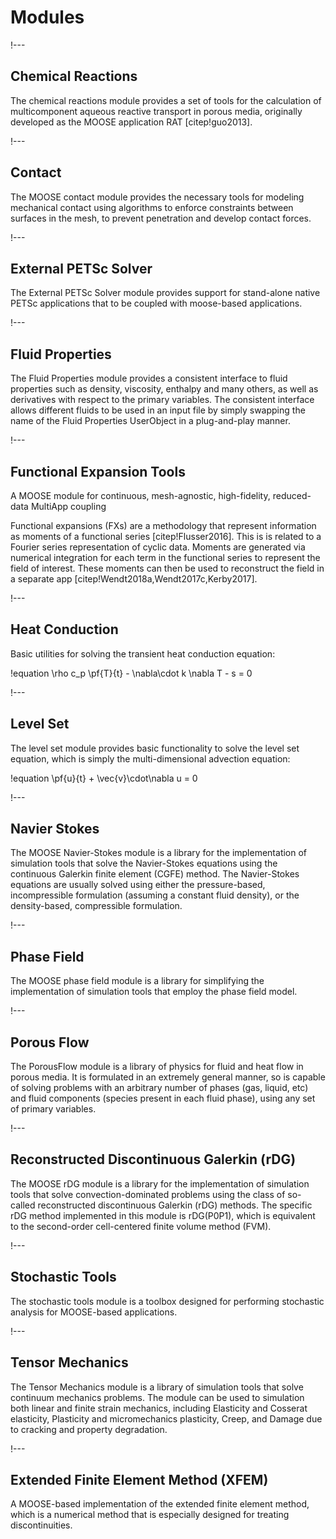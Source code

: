 # Modules

!---

## Chemical Reactions

The chemical reactions module provides a set of tools for the calculation of multicomponent aqueous
reactive transport in porous media, originally developed as the MOOSE application RAT
[citep!guo2013].

!---

## Contact

The MOOSE contact module provides the necessary tools for modeling mechanical contact using
algorithms to enforce constraints between surfaces in the mesh, to prevent penetration and develop
contact forces.

!---

## External PETSc Solver

The External PETSc Solver module provides support for stand-alone native PETSc applications that
to be coupled with moose-based applications.

!---

## Fluid Properties

The Fluid Properties module provides a consistent interface to fluid properties such as density,
viscosity, enthalpy and many others, as well as derivatives with respect to the primary
variables. The consistent interface allows different fluids to be used in an input file by simply
swapping the name of the Fluid Properties UserObject in a plug-and-play manner.

!---

## Functional Expansion Tools

A MOOSE module for continuous, mesh-agnostic, high-fidelity, reduced-data MultiApp coupling

Functional expansions (FXs) are a methodology that represent information as moments of a functional
series [citep!Flusser2016]. This is is related to a Fourier series representation of cyclic
data. Moments are generated via numerical integration for each term in the functional series to
represent the field of interest. These moments can then be used to reconstruct the field in a
separate app [citep!Wendt2018a,Wendt2017c,Kerby2017].

!---

## Heat Conduction

Basic utilities for solving the transient heat conduction equation:

!equation
\rho c_p \pf{T}{t} - \nabla\cdot k \nabla T - s = 0

!---

## Level Set

The level set module provides basic functionality to solve the level set equation, which is
simply the multi-dimensional advection equation:

!equation
\pf{u}{t} + \vec{v}\cdot\nabla u = 0

!---

## Navier Stokes

The MOOSE Navier-Stokes module is a library for the implementation of simulation tools that solve the
Navier-Stokes equations using the continuous Galerkin finite element (CGFE) method. The Navier-Stokes
equations are usually solved using either the pressure-based, incompressible formulation (assuming a
constant fluid density), or the density-based, compressible formulation.

!---

## Phase Field

The MOOSE phase field module is a library for simplifying the implementation of simulation tools that
employ the phase field model.

!---

## Porous Flow

The PorousFlow module is a library of physics for fluid and heat flow in porous media. It is
formulated in an extremely general manner, so is capable of solving problems with an arbitrary number
of phases (gas, liquid, etc) and fluid components (species present in each fluid phase), using any
set of primary variables.

!---

## Reconstructed Discontinuous Galerkin (rDG)

The MOOSE rDG module is a library for the implementation of simulation tools that solve
convection-dominated problems using the class of so-called reconstructed discontinuous Galerkin (rDG)
methods. The specific rDG method implemented in this module is rDG(P0P1), which is equivalent to the
second-order cell-centered finite volume method (FVM).

!---

## Stochastic Tools

The stochastic tools module is a toolbox designed for performing stochastic analysis for MOOSE-based
applications.

!---

## Tensor Mechanics

The Tensor Mechanics module is a library of simulation tools that solve continuum mechanics
problems. The module can be used to simulation both linear and finite strain
mechanics, including Elasticity and Cosserat elasticity, Plasticity and micromechanics plasticity,
Creep, and Damage due to cracking and property degradation.

!---

## Extended Finite Element Method (XFEM)

A MOOSE-based implementation of the extended finite element method, which is a numerical method that
is especially designed for treating discontinuities.
